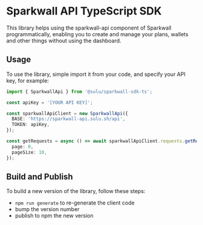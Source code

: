 # Sparkwall API TypeScript SDK

This library helps using the sparkwall-api component of Sparkwall programmatically, enabling you to
create and manage your plans, wallets and other things without using the dashboard.

## Usage

To use the library, simple import it from your code, and specify your API key, for example:

```typescript
import { SparkwallApi } from '@sulu/sparkwall-sdk-ts';

const apiKey = '[YOUR API KEY]';

const sparkwallApiClient = new SparkwallApi({
  BASE: 'https://sparkwall-api.sulu.sh/api',
  TOKEN: apiKey,
});

const getRequests = async () => await sparkwallApiClient.requests.getRequests({
  page: 0,
  pageSize: 10,
});
```

## Build and Publish

To build a new version of the library, follow these steps:

- `npm run generate` to re-generate the client code
- bump the version number
- publish to npm the new version
